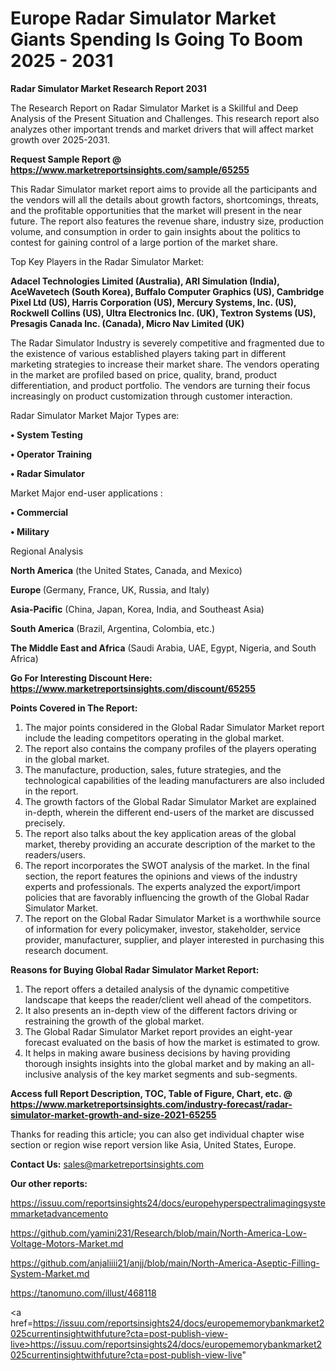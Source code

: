 # Europe Radar Simulator Market Giants Spending Is Going To Boom 2025 - 2031

<strong>Radar Simulator Market Research Report 2031</strong>

The Research Report on Radar Simulator Market is a Skillful and Deep Analysis of the Present Situation and Challenges. This research report also analyzes other important trends and market drivers that will affect market growth over 2025-2031.

<strong>Request Sample Report @ <a href=https://www.marketreportsinsights.com/sample/65255>https://www.marketreportsinsights.com/sample/65255</a></strong>

This Radar Simulator market report aims to provide all the participants and the vendors will all the details about growth factors, shortcomings, threats, and the profitable opportunities that the market will present in the near future. The report also features the revenue share, industry size, production volume, and consumption in order to gain insights about the politics to contest for gaining control of a large portion of the market share.

Top Key Players in the Radar Simulator Market:

<strong>Adacel Technologies Limited (Australia), ARI Simulation (India), AceWavetech (South Korea), Buffalo Computer Graphics (US), Cambridge Pixel Ltd (US), Harris Corporation (US), Mercury Systems, Inc. (US), Rockwell Collins (US), Ultra Electronics Inc. (UK), Textron Systems (US), Presagis Canada Inc. (Canada), Micro Nav Limited (UK)</strong>

The Radar Simulator Industry is severely competitive and fragmented due to the existence of various established players taking part in different marketing strategies to increase their market share. The vendors operating in the market are profiled based on price, quality, brand, product differentiation, and product portfolio. The vendors are turning their focus increasingly on product customization through customer interaction.

Radar Simulator Market Major Types are:

<strong>• System Testing

• Operator Training

• Radar Simulator</strong>

Market Major end-user applications :

<strong>• Commercial

• Military</strong>

Regional Analysis

</u><strong><b>North America</b></strong> (the United States, Canada, and Mexico)

<strong><b>Europe </b></strong>(Germany, France, UK, Russia, and Italy)

<strong><b>Asia-Pacific</b></strong> (China, Japan, Korea, India, and Southeast Asia)

<strong><b>South America</b></strong> (Brazil, Argentina, Colombia, etc.)

<strong><b>The Middle East and Africa</b></strong> (Saudi Arabia, UAE, Egypt, Nigeria, and South Africa)

<strong>Go For Interesting Discount Here: <a href=https://www.marketreportsinsights.com/discount/65255>https://www.marketreportsinsights.com/discount/65255</a></strong>

<strong>Points Covered in The Report:</strong>
<ol>
  <li>The major points considered in the Global Radar Simulator Market report include the leading competitors operating in the global market.</li>
  <li>The report also contains the company profiles of the players operating in the global market.</li>
  <li>The manufacture, production, sales, future strategies, and the technological capabilities of the leading manufacturers are also included in the report.</li>
  <li>The growth factors of the Global Radar Simulator Market are explained in-depth, wherein the different end-users of the market are discussed precisely.</li>
  <li>The report also talks about the key application areas of the global market, thereby providing an accurate description of the market to the readers/users.</li>
  <li>The report incorporates the SWOT analysis of the market. In the final section, the report features the opinions and views of the industry experts and professionals. The experts analyzed the export/import policies that are favorably influencing the growth of the Global Radar Simulator Market.</li>
  <li>The report on the Global Radar Simulator Market is a worthwhile source of information for every policymaker, investor, stakeholder, service provider, manufacturer, supplier, and player interested in purchasing this research document.</li>
</ol>
<strong>Reasons for Buying Global Radar Simulator Market Report:</strong>

<ol>
  <li>The report offers a detailed analysis of the dynamic competitive landscape that keeps the reader/client well ahead of the competitors.</li>
  <li>It also presents an in-depth view of the different factors driving or restraining the growth of the global market.</li>
  <li>The Global Radar Simulator Market report provides an eight-year forecast evaluated on the basis of how the market is estimated to grow.</li>
  <li>It helps in making aware business decisions by having providing thorough insights insights into the global market and by making an all-inclusive analysis of the key market segments and sub-segments.</li>
</ol>
<strong>Access full Report Description, TOC, Table of Figure, Chart, etc. @ <a href=https://www.marketreportsinsights.com/industry-forecast/radar-simulator-market-growth-and-size-2021-65255>https://www.marketreportsinsights.com/industry-forecast/radar-simulator-market-growth-and-size-2021-65255</a></strong>


Thanks for reading this article; you can also get individual chapter wise section or region wise report version like Asia, United States, Europe.

<strong>Contact Us:</strong>
sales@marketreportsinsights.com

<strong>Our other reports:</strong>

<a href=https://issuu.com/reportsinsights24/docs/europehyperspectralimagingsystemmarketadvancemento>https://issuu.com/reportsinsights24/docs/europehyperspectralimagingsystemmarketadvancemento</a>

<a href=https://github.com/yamini231/Research/blob/main/North-America-Low-Voltage-Motors-Market.md>https://github.com/yamini231/Research/blob/main/North-America-Low-Voltage-Motors-Market.md</a>

<a href=https://github.com/anjaliiii21/anjj/blob/main/North-America-Aseptic-Filling-System-Market.md>https://github.com/anjaliiii21/anjj/blob/main/North-America-Aseptic-Filling-System-Market.md</a>

<a href=https://tanomuno.com/illust/468118>https://tanomuno.com/illust/468118</a>

<a href=https://issuu.com/reportsinsights24/docs/europememorybankmarket2025currentinsightwithfuture?cta=post-publish-view-live>https://issuu.com/reportsinsights24/docs/europememorybankmarket2025currentinsightwithfuture?cta=post-publish-view-live</a>"
